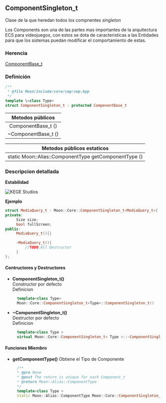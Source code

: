 ## **ComponentSingleton_t**

Clase de la que heredan todos los compnentes *singleton*

Los Components son una de las partes mas importantes de la arquitectura ECS para videojuegos, con estos se dota de caracteristicas a las Entidades para que los sistemas puedan modificar el comportamiento de estas.

### Herencia
[ComponentBase_t](cmp_base.md)

### Definición
``` C++
/**
 * @file Moon/include/core/cmp/cmp.hpp
 */
template \<class Type>
struct ComponentSingleton_t : protected ComponentBase_t
```

| **Metodos públicos**                                  |
|:-----------------------------------------------------:|
| ComponentBase_t ()                                    |
| ~ComponentBase_t ()                                   |

| **Metodos públicos estaticos**                        |
|:-----------------------------------------------------:|
| static Moon::Alias::ComponentType getComponentType () |

### **Descripcion detallada**

**Estabilidad**

![KEGE Studios](https://raw.githubusercontent.com/reitmas32/Moon/master/assets/stability/stability_2.png)

**Ejemplo**

``` C++
struct MediaQuery_t : Moon::Core::ComponentSingleton_t<MediaQuery_t>{
private:
     Size size;
     bool fullScreen;
public:
     MediaQuery_t(){}
 
     ~MediaQuery_t(){
         //TODO:All Destructor
     }
};

```

#### Contructores y Destructores

- **ComponentSingleton_t()**<br>
  Constructor por defecto<br>
  Definicion
  ``` C++
    template<class Type>
    Moon::Core::ComponentSingleton_t<Type>::ComponentSingleton_t()
  ```

- **~ComponentSingleton_t()**<br>
  Destructor por defecto<br>
  Definicion
  ``` C++
    template<class Type >
    virtual Moon::Core::ComponentSingleton_t< Type >::~ComponentSingleton_t()
  ```

#### Funciones Miembro

- **getComponentType()**
  Obtiene el Tipo de Componente
  ``` C++
    /**
    * @pre None
    * @post The return is unique for each Component_t
    * @return Moon::Alias::ComponentType
    */
    template<class Type >
    static Moon::Alias::ComponentType Moon::Core::ComponentSingleton_t< Type >::getComponentType()
  ```